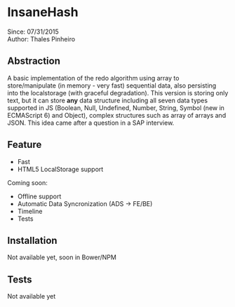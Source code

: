 # InsaneHash

Since: 07/31/2015   
Author: Thales Pinheiro   

## Abstraction

A basic implementation of the redo algorithm using array to store/manipulate (in memory - very fast) sequential data, also persisting into the localstorage (with graceful degradation). This version is storing only text, but it can store **any** data structure including all seven data types supported in JS (Boolean, Null, Undefined, Number, String, Symbol (new in ECMAScript 6) and Object), complex structures such as array of arrays and JSON. This idea came after a question in a SAP interview.

## Feature

- Fast
- HTML5 LocalStorage support

Coming soon:

- Offline support
- Automatic Data Syncronization (ADS -> FE/BE)
- Timeline
- Tests

## Installation

Not available yet, soon in Bower/NPM

## Tests

Not available yet
